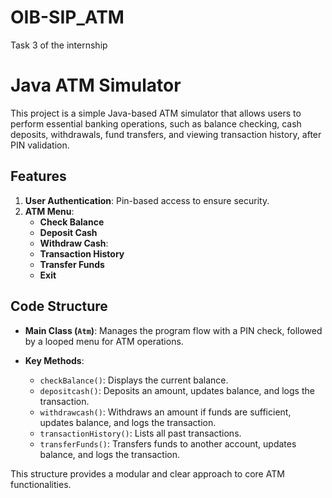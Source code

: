 # OIB-SIP_ATM
Task 3 of the internship
# Java ATM Simulator

This project is a simple Java-based ATM simulator that allows users to perform essential banking operations, such as balance checking, cash deposits, withdrawals, fund transfers, and viewing transaction history, after PIN validation.

## Features

1. **User Authentication**: Pin-based access to ensure security.
2. **ATM Menu**:
   - **Check Balance**
   - **Deposit Cash**
   - **Withdraw Cash**: 
   - **Transaction History**
   - **Transfer Funds**
   - **Exit**

## Code Structure

- **Main Class (`Atm`)**: Manages the program flow with a PIN check, followed by a looped menu for ATM operations.

- **Key Methods**:
   - `checkBalance()`: Displays the current balance.
   - `depositcash()`: Deposits an amount, updates balance, and logs the transaction.
   - `withdrawcash()`: Withdraws an amount if funds are sufficient, updates balance, and logs the transaction.
   - `transactionHistory()`: Lists all past transactions.
   - `transferFunds()`: Transfers funds to another account, updates balance, and logs the transaction.

This structure provides a modular and clear approach to core ATM functionalities.
